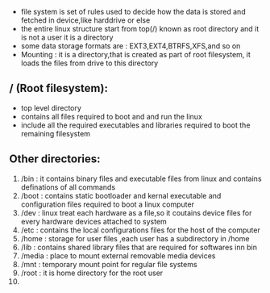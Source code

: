 - file system is set of rules used to decide how the data is stored and fetched in device,like harddrive or else
- the entire linux structure start from top(/) known as  root directory and it is not a user it is a directory
- some data storage formats are : EXT3,EXT4,BTRFS,XFS,and so on
- Mounting : it is a directory,that is created as part of root filesystem, it loads the files from drive to this directory
## / (Root filesystem):
- top level directory
- contains all files required to boot and and run the linux
- include all the required executables and libraries required to boot the remaining filesystem
## Other directories:
1. /bin : it contains binary files and executable files from linux and contains definations of all commands
2. /boot : contains static bootloader and kernal executable and configuration files required to boot a linux computer
3. /dev : linux treat each hardware as a file,so it coutains device files for every hardware devices attached to system
4. /etc : contains the local configurations files for the host of the computer
5. /home : storage for user files ,each user has a subdirectory in /home
6. /lib : contains shared library files that are required for softwares inn bin
7. /media : place to mount external removable media devices
8. /mnt : temporary mount point for regular file systems
9. /root : it is home directory for the root user
10. 